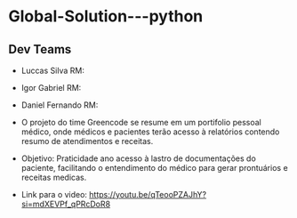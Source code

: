# Global-Solution---python

## Dev Teams
- Luccas Silva      RM:
- Igor Gabriel      RM:
- Daniel Fernando   RM:

- O projeto do time Greencode se resume em um portifolio pessoal médico, onde médicos e pacientes terão acesso à relatórios contendo resumo de atendimentos e receitas.
- Objetivo: Praticidade ano acesso à lastro de documentações do paciente, facilitando o entendimento do médico para gerar prontuários e receitas medicas.

- Link para o video: https://youtu.be/qTeooPZAJhY?si=mdXEVPf_qPRcDoR8
